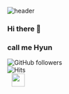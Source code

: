 
![header](https://capsule-render.vercel.app/api?type=Waving&color=auto&height=300&section=header&text=capsule%20render&fontSize=90)
### Hi there 👋
### call me Hyun
![GitHub followers](https://img.shields.io/github/followers/Whale0928?style=social)
<br>
![Hits](https://hits.seeyoufarm.com/api/count/incr/badge.svg?url=https%3A%2F%2Fgithub.com%2FWhale0928&count_bg=%2379C83D&title_bg=%23555555&icon=&icon_color=%23E7E7E7&title=hits&edge_flat=false)
<br>
<a href="https://alpox.kr](https://velog.io/@disdos0928">
    <img 
        src="https://velog.velcdn.com/images/kyj5394/post/d5d0db40-7a45-4ece-baf9-1687347b8250/Velog.png"
        style="witdh:80px; height : 30px; margin-left : 10px; margin-right : 10px;"/>
</a>
